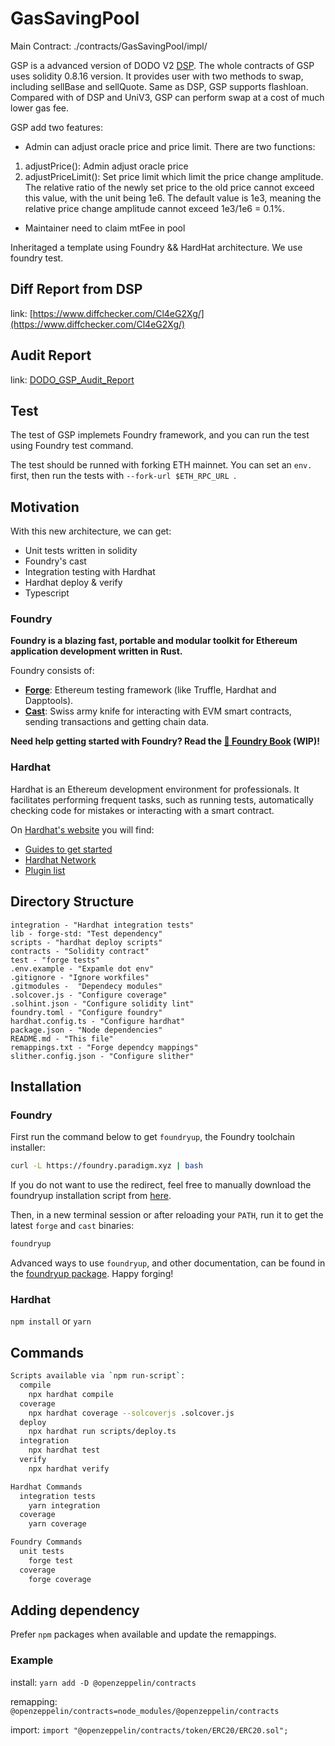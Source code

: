 # GasSavingPool

Main Contract: ./contracts/GasSavingPool/impl/

GSP is a advanced version of DODO V2 [DSP](https://docs.dodoex.io/en/product/dodo-v2-pools/dodo-stable-pool). The whole contracts of GSP uses solidity 0.8.16 version. It provides user with two methods to swap, including sellBase and sellQuote. Same as DSP, GSP supports flashloan. Compared with  of DSP and UniV3, GSP can perform swap at a cost of much lower gas fee. 

GSP add two features:
 - Admin can adjust oracle price and price limit. There are two functions:
  1. adjustPrice(): Admin adjust oracle price
  2. adjustPriceLimit(): Set price limit which limit the price change amplitude. The relative ratio of the newly set price to the old price cannot exceed this value, with the unit being 1e6. The default value is 1e3, meaning the relative price change amplitude cannot exceed 1e3/1e6 = 0.1%.
 - Maintainer need to claim mtFee in pool

Inheritaged a template using Foundry && HardHat architecture. We use foundry test.

## Diff Report from DSP

link: [https://www.diffchecker.com/Cl4eG2Xg/](https://www.diffchecker.com/Cl4eG2Xg/)

## Audit Report

link: [DODO_GSP_Audit_Report](https://github.com/DODOEX/dodo-gassaving-pool/blob/main/DODO_GSP_Audit_Report.pdf)

## Test
The test of GSP implemets Foundry framework, and you can run the test using Foundry test command.

The test should be runned with forking ETH mainnet. You can set an `env.` first, then run the tests with `--fork-url $ETH_RPC_URL `.


## Motivation

With this new architecture, we can get:

- Unit tests written in solidity
- Foundry's cast
- Integration testing with Hardhat
- Hardhat deploy & verify
- Typescript

### Foundry

**Foundry is a blazing fast, portable and modular toolkit for Ethereum
application development written in Rust.**

Foundry consists of:

- [**Forge**](./forge): Ethereum testing framework (like Truffle, Hardhat and
  Dapptools).
- [**Cast**](./cast): Swiss army knife for interacting with EVM smart contracts,
  sending transactions and getting chain data.

**Need help getting started with Foundry? Read the [📖 Foundry
Book][foundry-book] (WIP)!**

[foundry-book]: https://onbjerg.github.io/foundry-book/

### Hardhat

Hardhat is an Ethereum development environment for professionals. It facilitates performing frequent tasks, such as running tests, automatically checking code for mistakes or interacting with a smart contract.

On [Hardhat's website](https://hardhat.org) you will find:

- [Guides to get started](https://hardhat.org/getting-started/)
- [Hardhat Network](https://hardhat.org/hardhat-network/)
- [Plugin list](https://hardhat.org/plugins/)

## Directory Structure

```
integration - "Hardhat integration tests"
lib - forge-std: "Test dependency"
scripts - "hardhat deploy scripts"
contracts - "Solidity contract"
test - "forge tests"
.env.example - "Expamle dot env"
.gitignore - "Ignore workfiles"
.gitmodules -  "Dependecy modules"
.solcover.js - "Configure coverage"
.solhint.json - "Configure solidity lint"
foundry.toml - "Configure foundry"
hardhat.config.ts - "Configure hardhat"
package.json - "Node dependencies"
README.md - "This file"
remappings.txt - "Forge dependcy mappings"
slither.config.json - "Configure slither"
```

## Installation

### Foundry

First run the command below to get `foundryup`, the Foundry toolchain installer:

```sh
curl -L https://foundry.paradigm.xyz | bash
```

If you do not want to use the redirect, feel free to manually download the
foundryup installation script from
[here](https://raw.githubusercontent.com/gakonst/foundry/master/foundryup/install).

Then, in a new terminal session or after reloading your `PATH`, run it to get
the latest `forge` and `cast` binaries:

```sh
foundryup
```

Advanced ways to use `foundryup`, and other documentation, can be found in the
[foundryup package](./foundryup/README.md). Happy forging!

### Hardhat

`npm install` or `yarn`

## Commands

```sh
Scripts available via `npm run-script`:
  compile
    npx hardhat compile
  coverage
    npx hardhat coverage --solcoverjs .solcover.js
  deploy
    npx hardhat run scripts/deploy.ts
  integration
    npx hardhat test
  verify
    npx hardhat verify
```
```sh
Hardhat Commands
  integration tests
    yarn integration
  coverage
    yarn coverage
```
```sh
Foundry Commands
  unit tests
    forge test
  coverage
    forge coverage
```
## Adding dependency

Prefer `npm` packages when available and update the remappings.

### Example

install:
`yarn add -D @openzeppelin/contracts`

remapping:
`@openzeppelin/contracts=node_modules/@openzeppelin/contracts`

import:
`import "@openzeppelin/contracts/token/ERC20/ERC20.sol";`
